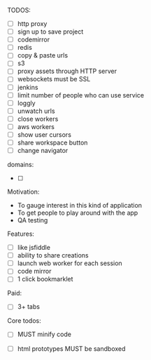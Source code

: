 TODOS:

- [ ] http proxy
- [ ] sign up to save project
- [ ] codemirror
- [ ] redis
- [ ] copy & paste urls
- [ ] s3
- [ ] proxy assets through HTTP server
- [ ] websockets must be SSL
- [ ] jenkins
- [ ] limit number of people who can use service
- [ ] loggly
- [ ] unwatch urls
- [ ] close workers
- [ ] aws workers
- [ ] show user cursors
- [ ] share workspace button
- [ ] change navigator

domains:

- [ ] 

Motivation:

- To gauge interest in this kind of application
- To get people to play around with the app
- QA testing

Features:

- [ ] like jsfiddle
- [ ] ability to share creations
- [ ] launch web worker for each session
- [ ] code mirror
- [ ] 1 click bookmarklet

Paid:

- [ ] 3+ tabs

Core todos:

- [ ] MUST minify code
- [ ] html prototypes MUST be sandboxed


